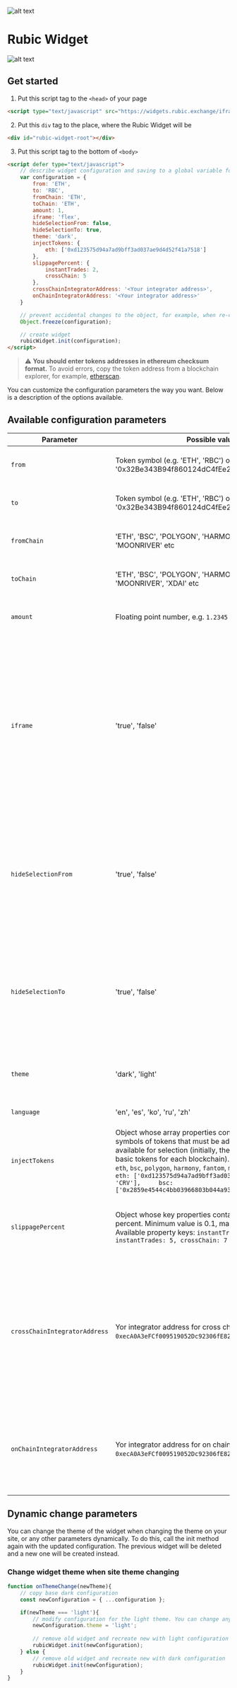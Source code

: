 ![alt text](https://github.com/Cryptorubic/rubic-frontend/blob/master/src/assets/images/rubic-logo.svg "Rubic — Multichain DeFi platform")

# Rubic Widget


![alt text](https://github.com/Cryptorubic/rubic-widget/blob/master/src/assets/iframe.png "")


## Get started

1. Put this script tag to the `<head>` of your page 
```html
<script type="text/javascript" src="https://widgets.rubic.exchange/iframe/bundle.new-app.min.js"></script>
```

2. Put this `div` tag to the place, where the Rubic Widget will be
```html
<div id="rubic-widget-root"></div>
```

3. Put this script tag to the bottom of `<body>`
```html
<script defer type="text/javascript">
    // describe widget configuration and saving to a global variable for future use
    var configuration = {
        from: 'ETH',
        to: 'RBC',
        fromChain: 'ETH',
        toChain: 'ETH',
        amount: 1,
        iframe: 'flex',
        hideSelectionFrom: false,
        hideSelectionTo: true,
        theme: 'dark',
        injectTokens: {
            eth: ['0xd123575d94a7ad9bff3ad037ae9d4d52f41a7518']
        },
        slippagePercent: {
            instantTrades: 2,
            crossChain: 5
        },
        crossChainIntegratorAddress: '<Your integrator address>',
        onChainIntegratorAddress: '<Your integrator address>'
    }

    // prevent accidental changes to the object, for example, when re-creating a widget for another theme
    Object.freeze(configuration);

    // create widget
    rubicWidget.init(configuration);
</script>
```

> ⚠️ **You should enter tokens addresses in ethereum checksum format.** To avoid errors, copy the token address from a blockchain explorer, for example, [etherscan](https://etherscan.io/).

You can customize the configuration parameters the way you want. Below is a description of the options available.

## Available configuration parameters

| Parameter                     | Possible values                                                                                                                                                                                                                                                                                                                                                                                                                                 | Default | Description                                                                                                                                                                                                             |
|-------------------------------|-------------------------------------------------------------------------------------------------------------------------------------------------------------------------------------------------------------------------------------------------------------------------------------------------------------------------------------------------------------------------------------------------------------------------------------------------|---------|-------------------------------------------------------------------------------------------------------------------------------------------------------------------------------------------------------------------------|
| `from`                        | Token symbol (e.g. 'ETH', 'RBC') or address (e.g. '0x32Be343B94f860124dC4fEe278FDCBD38C102D88')                                                                                                                                                                                                                                                                                                                                                 | `ETH`   | Can be used to specify tokens to trade.                                                                                                                                                                                 |
| `to`                          | Token symbol (e.g. 'ETH', 'RBC') or address (e.g. '0x32Be343B94f860124dC4fEe278FDCBD38C102D88')                                                                                                                                                                                                                                                                                                                                                 | `RBC`   | Can be used to specify tokens to trade.                                                                                                                                                                                 |
| `fromChain`                   | 'ETH', 'BSC', 'POLYGON', 'HARMONY', 'FANTOM', 'MOONRIVER' etc                                                                                                                                                                                                                                                                                                                                                                                   | `ETH`   | Can be used to specify chain to trade.                                                                                                                                                                                  |
| `toChain`                     | 'ETH', 'BSC', 'POLYGON', 'HARMONY', 'FANTOM', 'MOONRIVER', 'XDAI' etc                                                                                                                                                                                                                                                                                                                                                                           | `ETH`   | Can be used to specify chain to trade.                                                                                                                                                                                  |
| `amount`                      | Floating point number, e.g. `1.2345`                                                                                                                                                                                                                                                                                                                                                                                                            | `1`     | Can be used to specify base trade amount.                                                                                                                                                                               |
| `iframe`                      | 'true', 'false'                                                                                                                                                                                                                                                                                                                                                                                                                                 | `flex`  | Can be used to specify widget appearance. flex -- the widget adjusts to the rubic-widget-rootcontainer size: if the width of the container is less than 1180px, then the widget is vertical, otherwise it is horizontal |
| `hideSelectionFrom`           | 'true', 'false'                                                                                                                                                                                                                                                                                                                                                                                                                                 | `false` | Allows you to block the selection of tokens on the form. Thus, it will be possible to exchange only the tokens specified in the parameters.                                                                             |
| `hideSelectionTo`             | 'true', 'false'                                                                                                                                                                                                                                                                                                                                                                                                                                 | `true`  | Allows you to block the selection of tokens on the form. Thus, it will be possible to exchange only the tokens specified in the parameters.                                                                             |
| `theme`                       | 'dark', 'light'                                                                                                                                                                                                                                                                                                                                                                                                                                 | `dark`  | Can be used to specify the theme of the visual design.                                                                                                                                                                  |
| `language`                    | 'en', 'es', 'ko', 'ru', 'zh'                                                                                                                                                                                                                                                                                                                                                                                                                    | `en`    | Allows you to set widget language.                                                                                                                                                                                      |
| `injectTokens`                | Object whose array properties contain addresses or symbols of tokens that must be added to the list of tokens available for selection (initially, the list contains only a few basic tokens for each blockchain). Available property keys: `eth`, `bsc`, `polygon`, `harmony`, `fantom`, `moonriver`  e.g.  ``` {     eth: ['0xd123575d94a7ad9bff3ad037ae9d4d52f41a7518', 'CRV'],     bsc: ['0x2859e4544c4bb03966803b044a93563bd2d0dd4d'] } ``` | `{}`    | Allows you to add your tokens to the tokens selection list inside widget.                                                                                                                                               |
| `slippagePercent`             | Object whose key properties contain default slippage percent. Minimum value is 0.1, maximum value is 50. Available property keys: `instantTrades`, `crossChain`, e.g. ```{ instantTrades: 5, crossChain: 7 }```                                                                                                                                                                                                                                 | `{}`    | Allows you to set default slippage for Instant Trades and Multi-Chain swaps.                                                                                                                                            |
| `crossChainIntegratorAddress` | Yor integrator address for cross chain fee (e.g. `0xecA0A3eFCf009519052Dc92306fE821b9c7A32A2`)                                                                                                                                                                                                                                                                                                                                                  | not set | Allows you to charge fee from every swap, means fee percent (e.g. 0.1 is 0.1%). Not required. If not set, swaps will be without fee. If set, property feeTarget must be set too.                                        |
| `onChainIntegratorAddress`    | Yor integrator address for on chain fee (e.g. `0xecA0A3eFCf009519052Dc92306fE821b9c7A32A2`)                                                                                                                                                                                                                                                                                                                                                     | not set | Target address to charge fee to. Not required if fee property not set. If set, property fee must be set too.                                                                                                            |


## Dynamic change parameters
You can change the theme of the widget when changing the theme on your site, or any other parameters dynamically.
To do this, call the init method again with the updated configuration. The previous widget will be deleted and a new one will be created instead.

### Change widget theme when site theme changing
```javascript
function onThemeChange(newTheme){
    // copy base dark configuration
    const newConfiguration = { ...configuration };

    if(newTheme === 'light'){
        // modify configuration for the light theme. You can change any properties
        newConfiguration.theme = 'light';
        
        // remove old widget and recreate new with light configuration
        rubicWidget.init(newConfiguration);
    } else {
        // remove old widget and recreate new with dark configuration
        rubicWidget.init(newConfiguration);
    }
}
```
